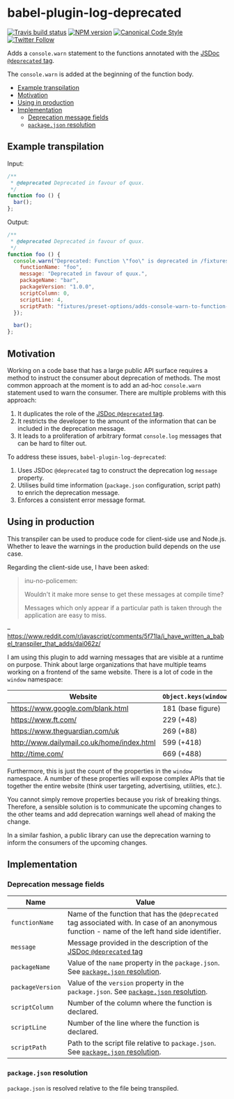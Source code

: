 # babel-plugin-log-deprecated

[![Travis build status](http://img.shields.io/travis/gajus/babel-plugin-log-deprecated/master.svg?style=flat-square)](https://travis-ci.org/gajus/babel-plugin-log-deprecated)
[![NPM version](http://img.shields.io/npm/v/babel-plugin-log-deprecated.svg?style=flat-square)](https://www.npmjs.org/package/babel-plugin-log-deprecated)
[![Canonical Code Style](https://img.shields.io/badge/code%20style-canonical-blue.svg?style=flat-square)](https://github.com/gajus/canonical)
[![Twitter Follow](https://img.shields.io/twitter/follow/kuizinas.svg?style=social&label=Follow)](https://twitter.com/kuizinas)

Adds a `console.warn` statement to the functions annotated with the [JSDoc `@deprecated` tag](http://usejsdoc.org/tags-deprecated.html).

The `console.warn` is added at the beginning of the function body.

* [Example transpilation](#example-transpilation)
* [Motivation](#motivation)
* [Using in production](#using-in-production)
* [Implementation](#implementation)
  * [Deprecation message fields](#deprecation-message-filds)
  * [`package.json` resolution](#packagejson-resolution)

## Example transpilation

Input:

```js
/**
 * @deprecated Deprecated in favour of quux.
 */
function foo () {
  bar();
};

```

Output:

```js
/**
 * @deprecated Deprecated in favour of quux.
 */
function foo () {
  console.warn("Deprecated: Function \"foo\" is deprecated in /fixtures/preset-options/adds-console-warn-to-function-declaration/actual.js on line 4", {
    functionName: "foo",
    message: "Deprecated in favour of quux.",
    packageName: "bar",
    packageVersion: "1.0.0",
    scriptColumn: 0,
    scriptLine: 4,
    scriptPath: "fixtures/preset-options/adds-console-warn-to-function-declaration/actual.js"
  });

  bar();
};

```

## Motivation

Working on a code base that has a large public API surface requires a method to instruct the consumer about deprecation of methods. The most common approach at the moment is to add an ad-hoc `console.warn` statement used to warn the consumer. There are multiple problems with this approach:

1. It duplicates the role of the [JSDoc `@deprecated` tag](http://usejsdoc.org/tags-deprecated.html).
1. It restricts the developer to the amount of the information that can be included in the deprecation message.
1. It leads to a proliferation of arbitrary format `console.log` messages that can be hard to filter out.

To address these issues, `babel-plugin-log-deprecated`:

1. Uses JSDoc `@deprecated` tag to construct the deprecation log `message` property.
1. Utilises build time information (`package.json` configuration, script path) to enrich the deprecation message.
1. Enforces a consistent error message format.

## Using in production

This transpiler can be used to produce code for client-side use and Node.js. Whether to leave the warnings in the production build depends on the use case.

Regarding the client-side use, I have been asked:

> inu-no-policemen:
>
> Wouldn't it make more sense to get these messages at compile time?
>
> Messages which only appear if a particular path is taken through the application are easy to miss.

– https://www.reddit.com/r/javascript/comments/5f71la/i_have_written_a_babel_transpiler_that_adds/dai062z/

I am using this plugin to add warning messages that are visible at a runtime on purpose. Think about large organizations that have multiple teams working on a frontend of the same website. There is a lot of code in the `window` namespace:

|Website|`Object.keys(window).length`|
|---|---|
|https://www.google.com/blank.html|181 (base figure)|
|https://www.ft.com/|229 (+48)|
|https://www.theguardian.com/uk|269 (+88)|
|http://www.dailymail.co.uk/home/index.html|599 (+418)|
|http://time.com/|669 (+488)|

Furthermore, this is just the count of the properties in the `window` namespace. A number of these properties will expose complex APIs that tie together the entire website (think user targeting, advertising, utilities, etc.).

You cannot simply remove properties because you risk of breaking things. Therefore, a sensible solution is to communicate the upcoming changes to the other teams and add deprecation warnings well ahead of making the change.

In a similar fashion, a public library can use the deprecation warning to inform the consumers of the upcoming changes.

## Implementation

### Deprecation message fields

|Name|Value|
|---|---|
|`functionName`|Name of the function that has the `@deprecated` tag associated with. In case of an anonymous function - name of the left hand side identifier.|
|`message`|Message provided in the description of the [JSDoc `@deprecated` tag](http://usejsdoc.org/tags-deprecated.html)|
|`packageName`|Value of the `name` property in the `package.json`. See [`package.json` resolution](#packagejson-resolution).|
|`packageVersion`|Value of the `version` property in the `package.json`. See [`package.json` resolution](#packagejson-resolution).|
|`scriptColumn`|Number of the column where the function is declared.|
|`scriptLine`|Number of the line where the function is declared.|
|`scriptPath`|Path to the script file relative to `package.json`. See [`package.json` resolution](#packagejson-resolution).|

### `package.json` resolution

`package.json` is resolved relative to the file being transpiled.
